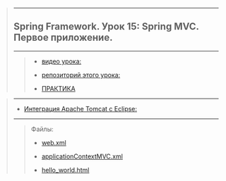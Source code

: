> ---
> 
> ## Spring Framework. Урок 15: Spring MVC. Первое приложение.
> ---
> 
> > * [видео урока:](https://youtu.be/BgE5DoIN6Bs)
> >
> > * [репозиторий этого урока:](https://github.com/NeilAlishev/SpringCourse/tree/master/Lesson15.SpringMVCApp1)
> > 
> > * [ПРАКТИКА](https://www.youtube.com/watch?v=BgE5DoIN6Bs&t=1m09s)
> > 

>  
>  ---
>  * [Интеграция Apache Tomcat с Eclipse:](https://metanit.com/java/javaee/2.3.php)
>  ---
>> Файлы:
> > 
> > * [web.xml](https://gist.github.com/NeilAlishev/95e31c1d4ece78113693c8cb3a103ded)
> > 
> > * [applicationContextMVC.xml](https://gist.github.com/NeilAlishev/c495348293cb6b8d5df0b239d6349345)
> > 
> > * [hello_world.html](https://gist.github.com/NeilAlishev/f318d0a048f575dc1618bc83eb2d4d2a)
> > 
> > 
> > 